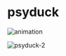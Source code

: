 # psyduck


![animation](https://github.com/user-attachments/assets/ca399f8a-0a50-441c-9d5f-b7ea8c65349b)


![psyduck-2](https://github.com/user-attachments/assets/a0262181-3f22-4944-9403-6dbc7d225a6e)
